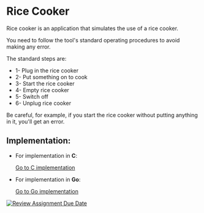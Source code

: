 # Rice Cooker

Rice cooker is an application that simulates the use of a rice cooker.

You need to follow the tool's standard operating procedures to avoid making any error.

The standard steps are:

- 1- Plug in the rice cooker
- 2- Put something on to cook
- 3- Start the rice cooker
- 4- Empty rice cooker
- 5- Switch off
- 6- Unplug rice cooker

Be careful, for example, if you start the rice cooker without putting anything in it, you'll get an error.

## Implementation:

- For implementation in **C**:

  [Go to C implementation ](https://github.com/hei-school/cc-d2-my-rice-cooker-Noums26/tree/feature/c)

- For implementation in **Go**:

  [Go to Go implementation ](https://github.com/hei-school/cc-d2-my-rice-cooker-Noums26/tree/feature/go)

[![Review Assignment Due Date](https://classroom.github.com/assets/deadline-readme-button-24ddc0f5d75046c5622901739e7c5dd533143b0c8e959d652212380cedb1ea36.svg)](https://classroom.github.com/a/__xb4cFP)
